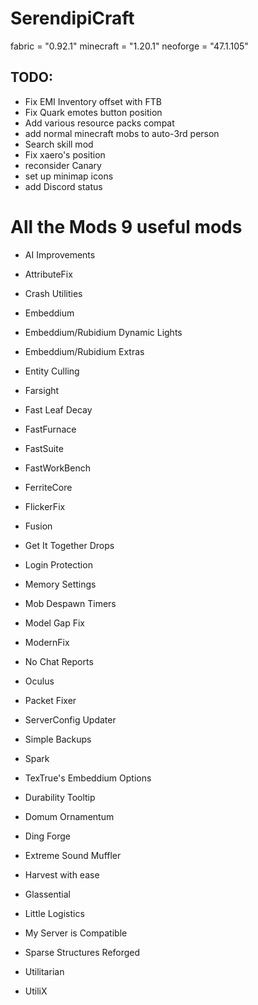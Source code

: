 # SerendipiCraft


fabric = "0.92.1"
minecraft = "1.20.1"
neoforge = "47.1.105"


## TODO:

- Fix EMI Inventory offset with FTB
- Fix Quark emotes button position
- Add various resource packs compat
- add normal minecraft mobs to auto-3rd person
- Search skill mod
- Fix xaero's position
- reconsider Canary
- set up minimap icons
- add Discord status


# All the Mods 9 useful mods
- AI Improvements
- AttributeFix
- Crash Utilities
- Embeddium
- Embeddium/Rubidium Dynamic Lights
- Embeddium/Rubidium Extras
- Entity Culling
- Farsight
- Fast Leaf Decay
- FastFurnace
- FastSuite
- FastWorkBench
- FerriteCore
- FlickerFix
- Fusion
- Get It Together Drops
- Login Protection
- Memory Settings
- Mob Despawn Timers
- Model Gap Fix
- ModernFix
- No Chat Reports
- Oculus
- Packet Fixer
- ServerConfig Updater
- Simple Backups
- Spark
- TexTrue's Embeddium Options


- Durability Tooltip
- Domum Ornamentum
- Ding Forge
- Extreme Sound Muffler
- Harvest with ease
- Glassential
- Little Logistics
- My Server is Compatible
- Sparse Structures Reforged
- Utilitarian
- UtiliX